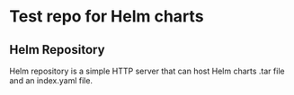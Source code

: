 # Test repo for Helm charts

## Helm Repository

Helm repository is a simple HTTP server that can host Helm charts .tar file and an index.yaml file.
